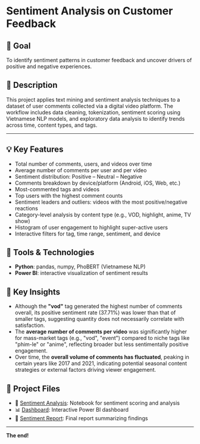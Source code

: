 #  Sentiment Analysis on Customer Feedback

## 📌 Goal  
To identify sentiment patterns in customer feedback and uncover drivers of positive and negative experiences.

## 🔎 Description  
This project applies text mining and sentiment analysis techniques to a dataset of user comments collected via a digital video platform. The workflow includes data cleaning, tokenization, sentiment scoring using Vietnamese NLP models, and exploratory data analysis to identify trends across time, content types, and tags.

---

## 💡 Key Features

- Total number of comments, users, and videos over time
- Average number of comments per user and per video
- Sentiment distribution: Positive – Neutral – Negative
- Comments breakdown by device/platform (Android, iOS, Web, etc.)
- Most-commented tags and videos
- Top users with the highest comment counts
- Sentiment leaders and outliers: videos with the most positive/negative reactions
- Category-level analysis by content type (e.g., VOD, highlight, anime, TV show)
- Histogram of user engagement to highlight super-active users
- Interactive filters for tag, time range, sentiment, and device

## 🧰 Tools & Technologies  
- **Python**: pandas, numpy, PhoBERT (Vietnamese NLP)  
- **Power BI**: interactive visualization of sentiment results

## 🎯 Key Insights  
- Although the **"vod"** tag generated the highest number of comments overall, its positive sentiment rate (37.71%) was lower than that of smaller tags, suggesting quantity does not necessarily correlate with satisfaction.  
- The **average number of comments per video** was significantly higher for mass-market tags (e.g., "vod", "event") compared to niche tags like "phim-le" or "anime", reflecting broader but less sentimentally positive engagement.  
- Over time, the **overall volume of comments has fluctuated**, peaking in certain years like 2017 and 2021, indicating potential seasonal content strategies or external factors driving viewer engagement.

## 📁 Project Files  
- 📄 [Sentiment Analysis](https://github.com/ntmh12/da-projects/blob/main/Sentiment%20Analysis/Sentiment%20code.ipynb): Notebook for sentiment scoring and analysis  
- 📊 [Dashboard](https://app.powerbi.com/view?r=eyJrIjoiODExNjBkOTItYjg2YS00ZTFkLThmNDctNmE5MWU2YjU3MDZkIiwidCI6IjZhYzJhZDA2LTY5MmMtNDY2My1iN2FmLWE5ZmYyYTg2NmQwYyIsImMiOjEwfQ%3D%3D&pageName=761abf5f36a5454ba107): Interactive Power BI dashboard  
- 📃 [Sentiment Report](https://github.com/ntmh12/da-projects/blob/main/Sentiment%20Analysis/Sentiment%20Analysis%20report.pdf): Final report summarizing findings

---

**The end!**
